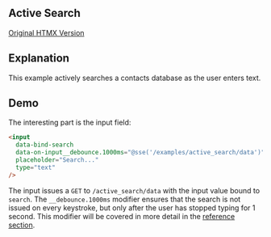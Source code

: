 ## Active Search

[Original HTMX Version](https://htmx.org/examples/active-search/)

## Explanation

This example actively searches a contacts database as the user enters text.

## Demo

<div>
<div id="active_search" data-on-load="@sse('/examples/active_search/updates')"></div>
</div>

The interesting part is the input field:

```html
<input
  data-bind-search
  data-on-input__debounce.1000ms="@sse('/examples/active_search/data')"
  placeholder="Search..."
  type="text"
/>
```

The input issues a `GET` to `/active_search/data` with the input value bound to `search`. The `__debounce.1000ms` modifier ensures that the search is not issued on every keystroke, but only after the user has stopped typing for 1 second. This modifier will be covered in more detail in the [reference section](/reference).
